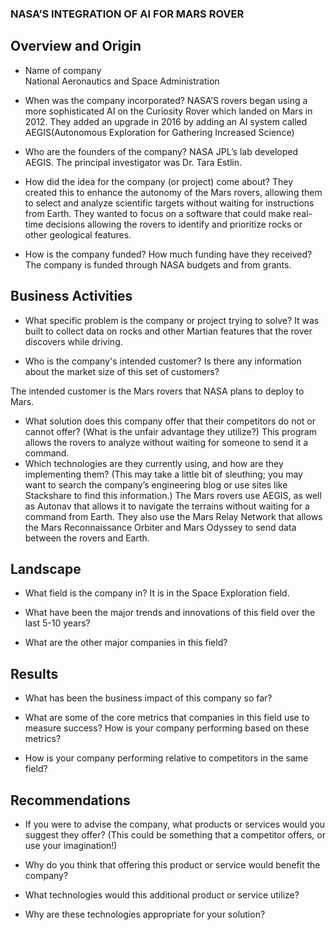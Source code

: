 ### NASA’S INTEGRATION OF AI FOR MARS ROVER

## Overview and Origin

* Name of company<br/> National Aeronautics and Space Administration

* When was the company incorporated?
NASA’S rovers began using a more sophisticated AI on the Curiosity Rover which landed on Mars in 2012. They added an upgrade in 2016 by adding an AI system called AEGIS(Autonomous Exploration for Gathering Increased Science)

* Who are the founders of the company?
NASA JPL’s lab developed AEGIS. The principal investigator was Dr. Tara Estlin. 

* How did the idea for the company (or project) come about?
They created this to enhance the autonomy of the Mars rovers, allowing them to select and analyze scientific targets without waiting for instructions from Earth. They wanted to focus on a software that could make real-time decisions allowing the rovers to identify and prioritize rocks or other geological features. 

* How is the company funded? How much funding have they received?
The company is funded through NASA budgets and from grants. 

## Business Activities

* What specific problem is the company or project trying to solve?
It was built to collect data on rocks and other Martian features that the rover discovers while driving. 

* Who is the company's intended customer? Is there any information about the market size of this set of customers?

The intended customer is the Mars rovers that NASA plans to deploy to Mars. 

* What solution does this company offer that their competitors do not or cannot offer? (What is the unfair advantage they utilize?)
This program allows the rovers to analyze without waiting for someone to send it a command. 
* Which technologies are they currently using, and how are they implementing them? (This may take a little bit of sleuthing; you may want to search the company’s engineering blog or use sites like Stackshare to find this information.)
The Mars rovers use AEGIS, as well as Autonav that allows it to navigate the terrains without waiting for a command from Earth. They also use the Mars Relay Network that allows the Mars Reconnaissance Orbiter and Mars Odyssey to send data between the rovers and Earth.

## Landscape

* What field is the company in?
It is in the Space Exploration field. 

* What have been the major trends and innovations of this field over the last 5-10 years?


* What are the other major companies in this field?


## Results

* What has been the business impact of this company so far?


* What are some of the core metrics that companies in this field use to measure success? How is your company performing based on these metrics?


* How is your company performing relative to competitors in the same field?


## Recommendations

* If you were to advise the company, what products or services would you suggest they offer? (This could be something that a competitor offers, or use your imagination!)


* Why do you think that offering this product or service would benefit the company?


* What technologies would this additional product or service utilize?


* Why are these technologies appropriate for your solution?


